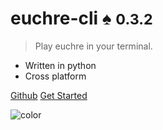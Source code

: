 
# **euchre-cli** :spades: **<small>0.3.2</small>**

> Play euchre in your terminal.

- Written in python
- Cross platform

[Github](https://github.com/bradleycwojcik/euchre-cli)
[Get Started](#euchre-cli)

![color](#B3C69F)
